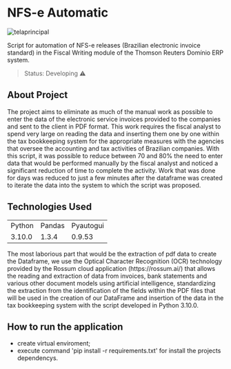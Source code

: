 # NFS-e Automatic
![telaprincipal](https://user-images.githubusercontent.com/54956673/143236506-8c7624b7-0fa5-4d9e-a31a-58af31ade0e3.PNG)

Script for automation of NFS-e releases (Brazilian electronic invoice standard) in the Fiscal Writing
module of the Thomson Reuters Domínio ERP system.

> Status: Developing ⚠️


<h2> About Project </h2>
<p> The project aims to eliminate as much of the manual work as possible to enter the data of the electronic service invoices provided to the companies
and sent to the client in PDF format. This work requires the fiscal analyst to spend very large on reading the data and inserting them one by one within 
the tax bookkeeping system for the appropriate measures with the agencies that oversee the accounting and tax activities of Brazilian companies.
With this script, it was possible to reduce between 70 and 80% the need to enter data that would be performed manually by the fiscal analyst and noticed a 
significant reduction of time to complete the activity. Work that was done for days was reduced to just a few minutes after the dataframe was created
to iterate the data into the system to which the script was proposed. </p>

## Technologies Used

<table>
<tr>
 <td>Python</td>
 <td>Pandas</td>
 <td>Pyautogui</td> 
</tr>
<tr>
 <td>3.10.0</td>
 <td>1.3.4</td>
 <td>0.9.53</td>
</tr>
</table>

<p> The most laborious part that would be the extraction of pdf data to create the Dataframe, we use the Optical Character Recognition (OCR) technology provided 
by the Rossum cloud application (https://rossum.ai/) that allows the reading and extraction of data from invoices, bank statements and various other document models using artificial intelligence, standardizing the extraction from the identification of the fields within the PDF files that will be used in the creation of our DataFrame and insertion of the data in the tax bookkeeping system with the script developed in Python 3.10.0.</p>

## How to run the application

* create virtual enviroment;
* execute command 'pip install -r requirements.txt' for install the projects dependencys.
